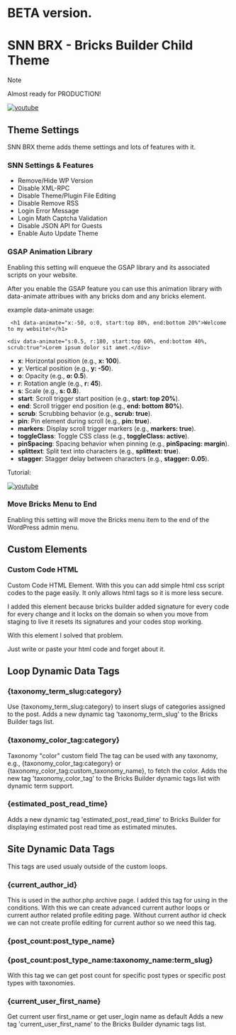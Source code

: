 # BETA version.

# SNN BRX - Bricks Builder Child Theme

> [!NOTE]
> Almost ready for PRODUCTION!





[![youtube](https://img.youtube.com/vi/kwKpiAVWBn8/0.jpg)](https://www.youtube.com/watch?v=kwKpiAVWBn8)


## Theme Settings

SNN BRX theme adds theme settings and lots of features with it. 


### SNN Settings & Features

- Remove/Hide WP Version	
- Disable XML-RPC	
- Disable Theme/Plugin File Editing 
- Disable Remove RSS	
- Login Error Message
- Login Math Captcha Validation
- Disable JSON API for Guests
- Enable Auto Update Theme


### GSAP Animation Library

Enabling this setting will enqueue the GSAP library and its associated scripts on your website.

After you enable the GSAP feature you can use this animation library with data-animate attribues with any bricks dom and any bricks element.

example data-animate usage: 

``` <h1 data-animate="x:-50, o:0, start:top 80%, end:bottom 20%">Welcome to my website!</h1>```

``` <div data-animate="s:0.5, r:180, start:top 60%, end:bottom 40%, scrub:true">Lorem ipsum dolor sit amet.</div> ```

<ul>
    <li><b>x</b>: Horizontal position (e.g., <b>x: 100</b>).</li>
    <li><b>y</b>: Vertical position (e.g., <b>y: -50</b>).</li>
    <li><b>o</b>: Opacity (e.g., <b>o: 0.5</b>).</li>
    <li><b>r</b>: Rotation angle (e.g., <b>r: 45</b>).</li>
    <li><b>s</b>: Scale (e.g., <b>s: 0.8</b>).</li>
    <li><b>start</b>: Scroll trigger start position (e.g., <b>start: top 20%</b>).</li>
    <li><b>end</b>: Scroll trigger end position (e.g., <b>end: bottom 80%</b>).</li>
    <li><b>scrub</b>: Scrubbing behavior (e.g., <b>scrub: true</b>).</li>
    <li><b>pin</b>: Pin element during scroll (e.g., <b>pin: true</b>).</li>
    <li><b>markers</b>: Display scroll trigger markers (e.g., <b>markers: true</b>).</li>
    <li><b>toggleClass</b>: Toggle CSS class (e.g., <b>toggleClass: active</b>).</li>
    <li><b>pinSpacing</b>: Spacing behavior when pinning (e.g., <b>pinSpacing: margin</b>).</li>
    <li><b>splittext</b>: Split text into characters (e.g., <b>splittext: true</b>).</li>
    <li><b>stagger</b>: Stagger delay between characters (e.g., <b>stagger: 0.05</b>).</li>
  </ul>


Tutorial:


[![youtube](https://img.youtube.com/vi/plJpgqtFpg0/0.jpg)](https://www.youtube.com/watch?v=plJpgqtFpg0)


### Move Bricks Menu to End	

Enabling this setting will move the Bricks menu item to the end of the WordPress admin menu.

	


## Custom Elements

### Custom Code HTML

Custom Code HTML Element. With this you can add simple html css script codes to the page easily. It only allows html tags so it is more less secure.

I added this element because bricks builder added signature for every code for every change and it locks on the domain so when you move from staging to live it resets its signatures and your codes stop working. 

With this element I solved that problem.

Just write or paste your html code and forget about it.



## Loop Dynamic Data Tags

### {taxonomy_term_slug:category}

Use {taxonomy_term_slug:category} to insert slugs of categories assigned to the post.
Adds a new dynamic tag 'taxonomy_term_slug' to the Bricks Builder tags list.


### {taxonomy_color_tag:category}
Taxonomy "color" custom field
The tag can be used with any taxonomy, e.g., {taxonomy_color_tag:category} or  {taxonomy_color_tag:custom_taxonomy_name}, to fetch the color.
Adds the new tag 'taxonomy_color_tag' to the Bricks Builder dynamic tags list with dynamic term support.

### {estimated_post_read_time}
Adds a new dynamic tag 'estimated_post_read_time' to Bricks Builder for displaying estimated post read time as estimated minutes.


## Site Dynamic Data Tags

This tags are used usualy outside of the custom loops.

### {current_author_id}

This is used in the author.php archive page. I added this tag for using in the conditions.
With this we can create  advanced current author loops or current author related profile editing page.
Without current author id check we can not create profile editing for current author so we need this tag.


### {post_count:post_type_name}
### {post_count:post_type_name:taxonomy_name:term_slug}

With this tag we can get post count for specific post types or specific post types with taxonomies.


### {current_user_first_name}
Get current user first_name or get user_login name as default
Adds a new tag 'current_user_first_name' to the Bricks Builder dynamic tags list.






